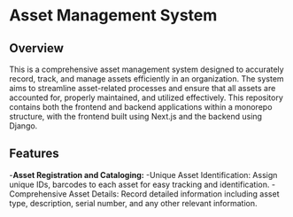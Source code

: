 # Asset Management System

## Overview
This is a comprehensive asset management system designed to accurately record, track, and manage assets efficiently in an organization. 
The system aims to streamline asset-related processes and ensure that all assets are accounted for, properly maintained, and utilized effectively.
This repository contains both the frontend and backend applications within a monorepo structure, with the frontend built using Next.js and the backend using Django.

## Features

-**Asset Registration and Cataloging:**
  -Unique Asset Identification: Assign unique IDs, barcodes to each asset for easy tracking and identification.
  -Comprehensive Asset Details: Record detailed information including asset type, description, serial number, and any other relevant information.
